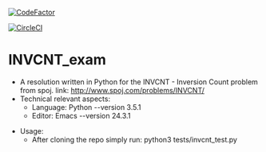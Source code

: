 [![CodeFactor](https://www.codefactor.io/repository/github/pedrocantarutti/invcnt_exam/badge/master)](https://www.codefactor.io/repository/github/pedrocantarutti/invcnt_exam/overview/master)

[![CircleCI](https://circleci.com/gh/pedrocantarutti/INVCNT_exam.svg?style=svg)](https://circleci.com/gh/pedrocantarutti/INVCNT_exam)


# INVCNT_exam
- A resolution written in Python for the INVCNT - Inversion Count problem  from spoj. link: http://www.spoj.com/problems/INVCNT/
- Technical relevant aspects:
  - Language: Python --version 3.5.1
  - Editor: Emacs    --version 24.3.1

* Usage:
    - After cloning the repo simply run: python3 tests/invcnt_test.py
